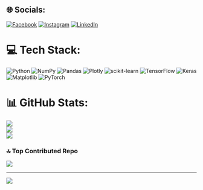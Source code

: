 
## 🌐 Socials:
[![Facebook](https://img.shields.io/badge/Facebook-%231877F2.svg?logo=Facebook&logoColor=white)](https://facebook.com/https://www.facebook.com/profile.php?id=100056672962180&locale=pl_PL) [![Instagram](https://img.shields.io/badge/Instagram-%23E4405F.svg?logo=Instagram&logoColor=white)](https://instagram.com/https://www.instagram.com/jezuchryste_uki/) [![LinkedIn](https://img.shields.io/badge/LinkedIn-%230077B5.svg?logo=linkedin&logoColor=white)](https://linkedin.com/in/https://www.linkedin.com/in/%C5%82ukasz-plust-59b94b244/) 

# 💻 Tech Stack:
![Python](https://img.shields.io/badge/python-3670A0?style=for-the-badge&logo=python&logoColor=ffdd54) ![NumPy](https://img.shields.io/badge/numpy-%23013243.svg?style=for-the-badge&logo=numpy&logoColor=white) ![Pandas](https://img.shields.io/badge/pandas-%23150458.svg?style=for-the-badge&logo=pandas&logoColor=white) ![Plotly](https://img.shields.io/badge/Plotly-%233F4F75.svg?style=for-the-badge&logo=plotly&logoColor=white) ![scikit-learn](https://img.shields.io/badge/scikit--learn-%23F7931E.svg?style=for-the-badge&logo=scikit-learn&logoColor=white) ![TensorFlow](https://img.shields.io/badge/TensorFlow-%23FF6F00.svg?style=for-the-badge&logo=TensorFlow&logoColor=white) ![Keras](https://img.shields.io/badge/Keras-%23D00000.svg?style=for-the-badge&logo=Keras&logoColor=white) ![Matplotlib](https://img.shields.io/badge/Matplotlib-%23ffffff.svg?style=for-the-badge&logo=Matplotlib&logoColor=black) ![PyTorch](https://img.shields.io/badge/PyTorch-%23EE4C2C.svg?style=for-the-badge&logo=PyTorch&logoColor=white)
# 📊 GitHub Stats:
![](https://github-readme-stats.vercel.app/api?username=lukaszplust&theme=dark&hide_border=false&include_all_commits=true&count_private=true)<br/>
![](https://github-readme-streak-stats.herokuapp.com/?user=lukaszplust&theme=dark&hide_border=false)<br/>
![](https://github-readme-stats.vercel.app/api/top-langs/?username=lukaszplust&theme=dark&hide_border=false&include_all_commits=true&count_private=true&layout=compact)

### 🔝 Top Contributed Repo
![](https://github-contributor-stats.vercel.app/api?username=lukaszplust&limit=5&theme=dark&combine_all_yearly_contributions=true)

---
[![](https://visitcount.itsvg.in/api?id=lukaszplust&icon=0&color=0)](https://visitcount.itsvg.in)

<!-- Proudly created with GPRM ( https://gprm.itsvg.in ) -->

